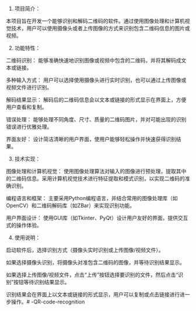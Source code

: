 1. 项目简介：

本项目旨在开发一个能够识别和解码二维码的软件。通过使用图像处理和计算机视觉技术，用户可以使用摄像头或者上传图像的方式来识别包含二维码信息的图片或视频。

2. 功能特性：

二维码识别： 能够准确快速地识别图像或视频中包含的二维码，并将其解码成文本或链接。

多种输入方式： 用户可以选择使用摄像头进行实时识别，也可以通过上传图像或视频文件进行识别。

解码结果显示： 解码后的二维码信息会以文本或链接的形式显示在界面上，方便用户查看和复制。

错误处理： 能够处理不同角度、尺寸、质量的二维码图片，并对可能出现的识别错误进行优雅处理。

界面友好： 设计简洁清晰的用户界面，使用户能够轻松操作并快速获得识别结果。

3. 技术实现：

图像处理和计算机视觉： 使用图像处理算法对输入的图像进行预处理，提取其中的二维码信息。采用计算机视觉技术进行特征提取和模式识别，以实现二维码的准确识别。

编程语言和框架： 主要采用Python编程语言，并结合常用的图像处理库（如OpenCV）和二维码解码库（如ZBar）来实现识别功能。

用户界面设计： 使用GUI库（如Tkinter、PyQt）设计用户友好的界面，提供交互式的操作体验。

4. 使用说明：

启动软件后，选择识别方式（摄像头实时识别或上传图像/视频文件）。

如果选择摄像头识别，将摄像头对准包含二维码的图像，并等待识别结果显示。

如果选择上传图像/视频文件，点击“上传”按钮选择要识别的文件，然后点击“识别”按钮等待识别结果显示。

识别结果会在界面上以文本或链接的形式显示，用户可以复制或点击链接进行进一步操作。# -QR-code-recognition
